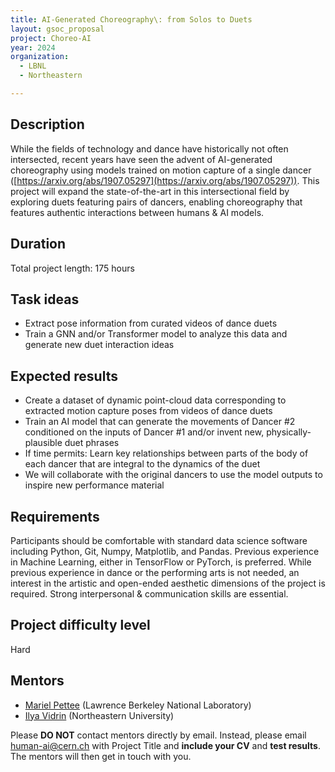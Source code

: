 ```yaml
---
title: AI-Generated Choreography\: from Solos to Duets
layout: gsoc_proposal
project: Choreo-AI
year: 2024
organization:
  - LBNL
  - Northeastern

---
```


## Description

While the fields of technology and dance have historically not often intersected, recent years have seen the advent of AI-generated choreography using models trained on motion capture of a single dancer ([https://arxiv.org/abs/1907.05297](https://arxiv.org/abs/1907.05297)). This project will expand the state-of-the-art in this intersectional field by exploring duets featuring pairs of dancers, enabling choreography that features authentic interactions between humans & AI models.

## Duration
Total project length: 175 hours

## Task ideas
 * Extract pose information from curated videos of dance duets
 * Train a GNN and/or Transformer model to analyze this data and generate new duet interaction ideas

## Expected results
 * Create a dataset of dynamic point-cloud data corresponding to extracted motion capture poses from videos of dance duets
 * Train an AI model that can generate the movements of Dancer #2 conditioned on the inputs of Dancer #1 and/or invent new, physically-plausible duet phrases
 * If time permits: Learn key relationships between parts of the body of each dancer that are integral to the dynamics of the duet
 * We will collaborate with the original dancers to use the model outputs to inspire new performance material

## Requirements
Participants should be comfortable with standard data science software including Python, Git, Numpy, Matplotlib, and Pandas. Previous experience in Machine Learning, either in TensorFlow or PyTorch, is preferred. While previous experience in dance or the performing arts is not needed, an interest in the artistic and open-ended aesthetic dimensions of the project is required. Strong interpersonal & communication skills are essential.

## Project difficulty level
Hard

## Mentors
  * [Mariel Pettee](mailto:human-ai@cern.ch) (Lawrence Berkeley National Laboratory)
  * [Ilya Vidrin](mailto:human-ai@cern.ch) (Northeastern University)




Please **DO NOT** contact mentors directly by email. Instead, please email [human-ai@cern.ch](mailto:human-ai@cern.ch) with Project Title and **include your CV** and **test results**. The mentors will then get in touch with you.


